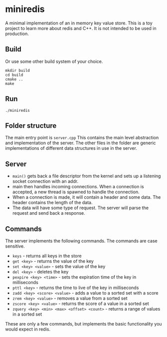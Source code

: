 # miniredis
A minimal implementation of an in memory key value store. This is a toy project to learn more about redis and C++. It is not intended to be used in production.

## Build
Or use some other build system of your choice.
```
mkdir build
cd build
cmake ..
make
```

## Run
```
./miniredis
```

## Folder structure
The main entry point is `server.cpp` This contains the main level abstraction and implementation of the server. 
The other files in the folder are generic implementations of different data structures in use in the server.

## Server
- `main()` gets back a file descriptor from the kernel and sets up a listening socket connection with an addr. 
- main then handles incoming connections. When a connection is accepted, a new thread is spawned to handle the connection.
- When a connection is made, it will contain a header and some data. The header contains the length of the data.
- The data will have some type of request. The server will parse the request and send back a response.

## Commands
The server implements the following commands. The commands are case sensitive.

- `keys` - returns all keys in the store
- `get <key>` - returns the value of the key
- `set <key> <value>` - sets the value of the key
- `del <key>` - deletes the key
- `pexpire <key> <time>` - sets the expiration time of the key in milliseconds
- `pttl <key>` - returns the time to live of the key in milliseconds
- `zadd <key> <score> <value>` - adds a value to a sorted set with a score
- `zrem <key> <value>` - removes a value from a sorted set
- `zscore <key> <value>` - returns the score of a value in a sorted set
- `zquery <key> <min> <max> <offset> <count>` - returns a range of values in a sorted set

These are only a few commands, but implements the basic functionality you would expect in redis.



